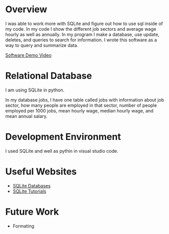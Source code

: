 # Overview

I was able to work more with SQLite and figure out how to use sql inside of my code. In my code I show the different job sectors 
and average wage hourly as well as annually. In my program I make a database, use update, deletes, and queries to search for information. 
I wrote this software as a way to query and summarize data.

[Software Demo Video](https://youtu.be/GuUgpfxSGPc)

# Relational Database

I am using SQLite in python.

In my database jobs, I have one table called jobs with information about job sector, how many people are employed in that sector,
number of people employed per 1000 jobs, mean hourly wage, median hourly wage, and mean annual salary.

# Development Environment

I used SQLite and well as pythin in visual studio code.

# Useful Websites

* [SQLite Databases](https://www.youtube.com/watch?v=byHcYRpMgI4)
* [SQLite Tutorials](https://www.sqlitetutorial.net/sqlite-aggregate-functions/)

# Future Work

* Formating